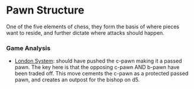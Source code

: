 # Pawn Structure
One of the five elements of chess, they form the basis of where pieces want to reside, and further dictate where attacks should happen.

### Game Analysis
- [London System](https://lichess.org/C3AepJD6/white#26): should have pushed the c-pawn making it a passed pawn. The key here is that the opposing c-pawn AND b-pawn have been traded off. This move cements the c-pawn as a protected passed pawn, and creates an outpost for the bishop on d5.

